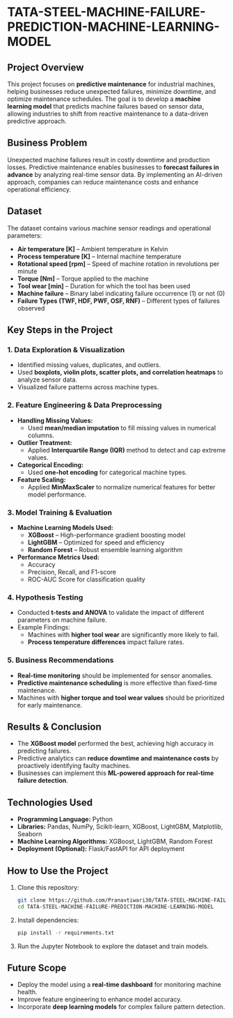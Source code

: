 # TATA-STEEL-MACHINE-FAILURE-PREDICTION-MACHINE-LEARNING-MODEL
 
## **Project Overview**  
This project focuses on **predictive maintenance** for industrial machines, helping businesses reduce unexpected failures, minimize downtime, and optimize maintenance schedules. The goal is to develop a **machine learning model** that predicts machine failures based on sensor data, allowing industries to shift from reactive maintenance to a data-driven predictive approach.  

## **Business Problem**  
Unexpected machine failures result in costly downtime and production losses. Predictive maintenance enables businesses to **forecast failures in advance** by analyzing real-time sensor data. By implementing an AI-driven approach, companies can reduce maintenance costs and enhance operational efficiency.  

## **Dataset**  
The dataset contains various machine sensor readings and operational parameters:  

- **Air temperature [K]** – Ambient temperature in Kelvin  
- **Process temperature [K]** – Internal machine temperature  
- **Rotational speed [rpm]** – Speed of machine rotation in revolutions per minute  
- **Torque [Nm]** – Torque applied to the machine  
- **Tool wear [min]** – Duration for which the tool has been used  
- **Machine failure** – Binary label indicating failure occurrence (1) or not (0)  
- **Failure Types (TWF, HDF, PWF, OSF, RNF)** – Different types of failures observed  

## **Key Steps in the Project**  

### **1. Data Exploration & Visualization**  
- Identified missing values, duplicates, and outliers.  
- Used **boxplots, violin plots, scatter plots, and correlation heatmaps** to analyze sensor data.  
- Visualized failure patterns across machine types.  

### **2. Feature Engineering & Data Preprocessing**  
- **Handling Missing Values:**  
  - Used **mean/median imputation** to fill missing values in numerical columns.  
- **Outlier Treatment:**  
  - Applied **Interquartile Range (IQR)** method to detect and cap extreme values.  
- **Categorical Encoding:**  
  - Used **one-hot encoding** for categorical machine types.  
- **Feature Scaling:**  
  - Applied **MinMaxScaler** to normalize numerical features for better model performance.  

### **3. Model Training & Evaluation**  
- **Machine Learning Models Used:**  
  - **XGBoost** – High-performance gradient boosting model  
  - **LightGBM** – Optimized for speed and efficiency  
  - **Random Forest** – Robust ensemble learning algorithm  
- **Performance Metrics Used:**  
  - Accuracy  
  - Precision, Recall, and F1-score  
  - ROC-AUC Score for classification quality  

### **4. Hypothesis Testing**  
- Conducted **t-tests and ANOVA** to validate the impact of different parameters on machine failure.  
- Example Findings:  
  - Machines with **higher tool wear** are significantly more likely to fail.  
  - **Process temperature differences** impact failure rates.  

### **5. Business Recommendations**  
- **Real-time monitoring** should be implemented for sensor anomalies.  
- **Predictive maintenance scheduling** is more effective than fixed-time maintenance.  
- Machines with **higher torque and tool wear values** should be prioritized for early maintenance.  

## **Results & Conclusion**  
- The **XGBoost model** performed the best, achieving high accuracy in predicting failures.  
- Predictive analytics can **reduce downtime and maintenance costs** by proactively identifying faulty machines.  
- Businesses can implement this **ML-powered approach for real-time failure detection**.  

## **Technologies Used**  
- **Programming Language:** Python  
- **Libraries:** Pandas, NumPy, Scikit-learn, XGBoost, LightGBM, Matplotlib, Seaborn  
- **Machine Learning Algorithms:** XGBoost, LightGBM, Random Forest  
- **Deployment (Optional):** Flask/FastAPI for API deployment  

## **How to Use the Project**  
1. Clone this repository:  
   ```bash
   git clone https://github.com/Pranavtiwari30/TATA-STEEL-MACHINE-FAILURE-PREDICTION-MACHINE-LEARNING-MODEL
   cd TATA-STEEL-MACHINE-FAILURE-PREDICTION-MACHINE-LEARNING-MODEL

   ```
2. Install dependencies:  
   ```bash
   pip install -r requirements.txt
   ```
3. Run the Jupyter Notebook to explore the dataset and train models.  

## **Future Scope**  
- Deploy the model using a **real-time dashboard** for monitoring machine health.  
- Improve feature engineering to enhance model accuracy.  
- Incorporate **deep learning models** for complex failure pattern detection.  
